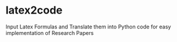 # latex2code
Input Latex Formulas and Translate them into Python code for easy implementation of Research Papers
